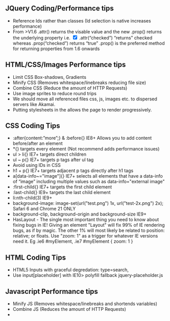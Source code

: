 <h2>JQuery Coding/Performance tips</h2>
<ul>
<li>Reference Ids rather than classes (Id selection is native increases performance)</li>
<li>From >V1.6 .attr() returns the visable value and the new .prop() returns the underlying property i.e. <input id="cb" type="checkbox" checked="checked"> .attr(“checked”) “returns” checked whereas .prop(“checked”) returns “true” .prop() is the preferred method for returning properties from 1.6 onwards</li>
</ul>

<h2>HTML/CSS/Images Performance tips</h2>
<ul>
<li>Limit CSS Box-shadows, Gradients</li>
<li>Minify CSS (Removes whitespace/linebreaks reducing file size)</li>
<li>Combine CSS (Reduce the amount of HTTP Requests)</li>
<li>Use image sprites to reduce round trips</li>
<li>We should move all referenced files css, js, images etc. to dispersed servers like Akamai.</li>
<li>Putting stylesheets in the <head> allows the page to render progressively.</li>
</ul>
<h2>CSS Coding Tips</h2>
<ul>
<li>:after{content:”more”;} & :before{} IE8+ Allows you to add content before/after an element</li>
<li>*{} targets every element (Not recommend adds performance issues)</li>
<li>ul > li{} IE7+ targets direct children</li>
<li>ul ~ p{} IE7+ targets p tags after ul tag</li>
<li>Avoid using IDs in CSS</li>
<li>h1 + p{} IE7+ targets adjacent p tags directly after h1 tags</li>
<li>a[data-info~="image"]{} IE7+ selects all elements that have a data-info of “image” including multiple values such as  data-info="external image"</li>
<li>:first-child{} IE7+ targets the first child element</li>
<li>:last-child{} IE9+ targets the last child element</li>
<li>li:nth-child(3) IE9+</li>
<li>background-image: image-set(url("test.png") 1x, url("test-2x.png") 2x); Safari 6 and Chrome 21 ONLY</li>
<li>background-clip, background-origin and background-size IE9+</li>
<li>HasLayout - The single most important thing you need to know about fixing bugs in IE! Giving an element "Layout" will fix 99% of IE rendering bugs, as if by magic. The other 1% will most likely be related to position: relative; or floats. Use "zoom: 1" as a trigger for whatever IE versions need it. Eg .ie6 #myElement, .ie7 #myElement { zoom: 1 }</li>
</ul>

<h2>HTML Coding Tips</h2>
<ul>
<li>HTML5 Inputs with graceful degredation: type=search,</li>
<li>Use input[placeholder] with IE10> polyfill fallback jquery-placeholder.js</li>
</ul>
<h2>Javascript Performance tips</h2>
<ul>
<li>Minify JS (Removes whitespace/linebreaks and shortends variables)</li>
<li>Combine JS (Reduces the amount of HTTP Requests)</li>
<li><code><script></code> tags block parallel downloads, put them last so other resources can be downloaded first</li>
<li>Defer Parsing of Javascript</li>
<li>Just in time Loading</li>
<li>Async Loading via Lab.js or  the async attribute for the script tag (IE9 & below don’t support)</li>
</ul>

<h2>Javascript Coding Tips</h2>
<ul>
<li>“$(document).ready(function() {“ vs “$(function(){“  Code is executed after DOM is loaded (Document Object Model, HTML. XML</li>
<li>Add an extra (); at the end “(function () {})();“ Self Executing(Imediately Invoking) anonymous function which would runs imediately</li>
<li>“(function ($){}(jQuery)” As above but passes the jQuery object as a parameter so that “$” refers to “jQuery”. In general widgets would be to be contained in a Immediate invoking function but Controller </li>
<li>localStorage/sessionStorage – Clientside browser storage (localStorage is Persistant) limited to 5MB per domain IE8+</li>
<li>Put all optional parameters into an options hash. function circle(x,y,radius,options) { options = options || {};}</li>
<li>firebugs console.time to track down bottlenecks & console.log to trace code</li>
<li>Use event delegation instead of individual event listeners</li>
<li>When javascript sees a string it immediately begins type coercing all value into strings. '1' + 2 +  3 ; // Equals '123',  3  + 2 + '1'; // Equals '51',  3  + 2 +  1 ; // Equals 6. </li>
</ul>

<h2>Helpful Javascript Coding Scripts</h2><ul>
<li>jquery.metadata.js takes attribute metadata from html attributes and converts into JSON.</li>
<li>respond.js – Adds browsers support to min-max css media queries for ie6-ie8.</li>
<li>selectivizr.js -  Adds support for CSS3 selectors (:first-child,:last-child,:nth-child) for ie6-ie8 can cause conflicts with respond.js must be placed before.</li>
<li>Javascript Frameworks manipulating DOM on page load have problems with Search Engines(https://developers.google.com/webmasters/ajax-crawling/) they are therefore best utilized in CRUD apps (Create, Read, Update, Delete).</li>
<li>Require.js helps load script in the right order, combine scripts via the RequireJS optimizer it also allows you to load scripts after the page has loaded (Just in time)</li>
</ul>

<h2>Database Tips</h2><ul>
<li>Relational Database – built on tables, fields & keys e.g MySQL, SQL Server</li>
<li>Document-oriented Database – A collection of independent documents. E.g CouchDB, MongoDB</li>
</ul>

<h2>Abbreviations/Terms:</h2><ul>
<li>IDE – Integrated Development Enviroment is a software application that provides computer programmers with a facility to edit, debug and/or compile source code</li>
<li>API – Application Programming Interface is a specification for combining software components.</li>
<li>SDK – Software Development Kit is a toolkit to allow softwore development on a specific framework or platform</li>
<li>CDN – Content Delivery Network is a large distributed system of servers hosting content with high availability and download speeds.</li>
<li>REST – REpresentational State Transfer is a Web service design model, conforming to REST constraits is considered RESTful</li>
<li>Progressive Enhancement – Using a feature that may not be supported by all browsers but does not break the page if it isn’t supported</li>
</ul>